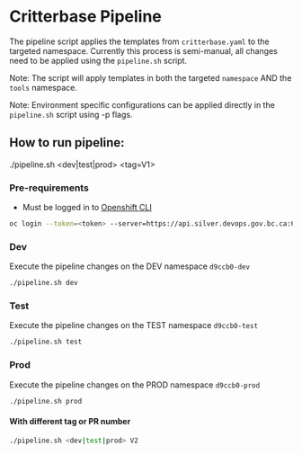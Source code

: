 # Critterbase Pipeline

The pipeline script applies the templates from `critterbase.yaml` to the targeted namespace.
Currently this process is semi-manual, all changes need to be applied using the `pipeline.sh` script.

Note: The script will apply templates in both the targeted `namespace` AND the `tools` namespace.

Note: Environment specific configurations can be applied directly in the `pipeline.sh` script using -p flags.

## How to run pipeline:
./pipeline.sh <dev|test|prod> <tag=V1>

### Pre-requirements
- Must be logged in to [Openshift CLI](https://oauth-openshift.apps.silver.devops.gov.bc.ca/oauth/token/display)

```bash
oc login --token=<token> --server=https://api.silver.devops.gov.bc.ca:6443
```

### Dev
Execute the pipeline changes on the DEV namespace `d9ccb0-dev`

```bash
./pipeline.sh dev
```

### Test
Execute the pipeline changes on the TEST namespace `d9ccb0-test`

```bash
./pipeline.sh test
```

### Prod
Execute the pipeline changes on the PROD namespace `d9ccb0-prod`

```bash
./pipeline.sh prod
```

#### With different tag or PR number

```bash
./pipeline.sh <dev|test|prod> V2
```

